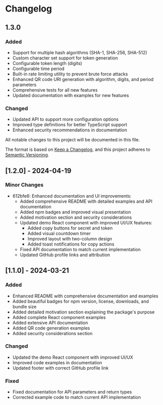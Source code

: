 # Changelog

## 1.3.0

### Added

- Support for multiple hash algorithms (SHA-1, SHA-256, SHA-512)
- Custom character set support for token generation
- Configurable token length (digits)
- Configurable time period
- Built-in rate limiting utility to prevent brute force attacks
- Enhanced QR code URI generation with algorithm, digits, and period parameters
- Comprehensive tests for all new features
- Updated documentation with examples for new features

### Changed

- Updated API to support more configuration options
- Improved type definitions for better TypeScript support
- Enhanced security recommendations in documentation

All notable changes to this project will be documented in this file.

The format is based on [Keep a Changelog](https://keepachangelog.com/en/1.0.0/),
and this project adheres to [Semantic Versioning](https://semver.org/spec/v2.0.0.html).

## [1.2.0] - 2024-04-19

### Minor Changes

- 612bfe6: Enhanced documentation and UI improvements:
  - Added comprehensive README with detailed examples and API documentation
  - Added npm badges and improved visual presentation
  - Added motivation section and security considerations
  - Updated demo React component with improved UI/UX features:
    - Added copy buttons for secret and token
    - Added visual countdown timer
    - Improved layout with two-column design
    - Added toast notifications for copy actions
  - Fixed API documentation to match current implementation
  - Updated GitHub profile links and attribution

## [1.1.0] - 2024-03-21

### Added

- Enhanced README with comprehensive documentation and examples
- Added beautiful badges for npm version, license, downloads, and bundle size
- Added detailed motivation section explaining the package's purpose
- Added complete React component examples
- Added extensive API documentation
- Added QR code generation examples
- Added security considerations section

### Changed

- Updated the demo React component with improved UI/UX
- Improved code examples in documentation
- Updated footer with correct GitHub profile link

### Fixed

- Fixed documentation for API parameters and return types
- Corrected example code to match current API implementation
